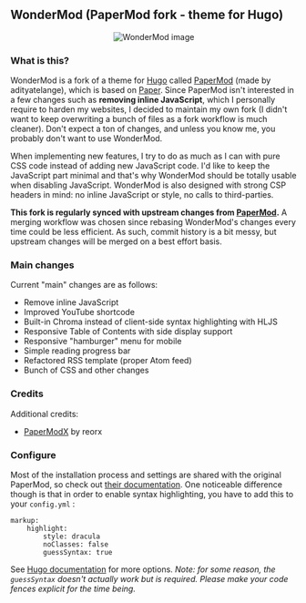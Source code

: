 ## WonderMod (PaperMod fork - theme for Hugo)

<p align="center">
  <img src="https://raw.githubusercontent.com/wonderfall/hugo-WonderMod/master/.github/assets/web-capture.jpeg" title="WonderMod" alt="WonderMod image">
</p>

### What is this?
WonderMod is a fork of a theme for [Hugo](https://gohugo.io/) called [PaperMod](https://github.com/adityatelange/hugo-PaperMod) (made by adityatelange), which is based on [Paper](https://github.com/nanxiaobei/hugo-paper/). Since PaperMod isn't interested in a few changes such as **removing inline JavaScript**, which I personally require to harden my websites, I decided to maintain my own fork (I didn't want to keep overwriting a bunch of files as a fork workflow is much cleaner). Don't expect a ton of changes, and unless you know me, you probably don't want to use WonderMod.

When implementing new features, I try to do as much as I can with pure CSS code instead of adding new JavaScript code. I'd like to keep the JavaScript part minimal and that's why WonderMod should be totally usable when disabling JavaScript. WonderMod is also designed with strong CSP headers in mind: no inline JavaScript or style, no calls to third-parties.

**This fork is regularly synced with upstream changes from [PaperMod](https://github.com/adityatelange/hugo-PaperMod).** A merging workflow was chosen since rebasing WonderMod's changes every time could be less efficient. As such, commit history is a bit messy, but upstream changes will be merged on a best effort basis.

### Main changes
Current "main" changes are as follows:
- Remove inline JavaScript
- Improved YouTube shortcode
- Built-in Chroma instead of client-side syntax highlighting with HLJS
- Responsive Table of Contents with side display support
- Responsive "hamburger" menu for mobile
- Simple reading progress bar
- Refactored RSS template (proper Atom feed)
- Bunch of CSS and other changes

### Credits
Additional credits:
- [PaperModX](https://github.com/reorx/hugo-PaperModX/) by reorx

### Configure
Most of the installation process and settings are shared with the original PaperMod, so check out [their documentation](https://github.com/adityatelange/hugo-PaperMod/wiki/Installation). One noticeable difference though is that in order to enable syntax highlighting, you have to add this to your `config.yml` :

```
markup:
    highlight:
        style: dracula
        noClasses: false
        guessSyntax: true
```

See [Hugo documentation](https://gohugo.io/getting-started/configuration-markup#highlight) for more options.
*Note: for some reason, the `guessSyntax` doesn't actually work but is required. Please make your code fences explicit for the time being.*
